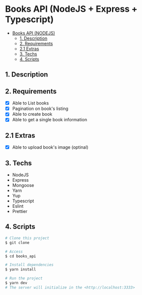 # Books API (NodeJS + Express + Typescript)

- [Books API (NODEJS)](#books-api-nodejs)
  - [1. Description](#1-description)
  - [2. Requirements](#2-requirements)
  - [2.1 Extras](#21-extras)
  - [3. Techs](#3-techs)
  - [4. Scripts](#4-scripts)

## 1. Description

## 2. Requirements

- [x] Able to List books
- [x] Pagination on book's listing
- [x] Able to create book
- [x] Able to get a single book information

## 2.1 Extras
- [x] Able to upload book's image (optinal)

## 3. Techs

- NodeJS
- Express
- Mongoose
- Yarn
- Yup
- Typescript
- Eslint
- Prettier

## 4. Scripts

```bash
# Clone this project
$ git clone

# Access
$ cd books_api

# Install dependencies
$ yarn install

# Run the project
$ yarn dev
# The server will initialize in the <http://localhost:3333>
```
